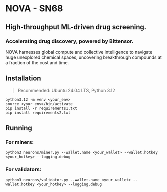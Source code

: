 # NOVA - SN68
## High-throughput ML-driven drug screening.
### Accelerating drug discovery, powered by Bittensor.
NOVA harnesses global compute and collective intelligence to navigate huge unexplored chemical spaces, uncovering breakthrough compounds at a fraction of the cost and time.


## Installation
> Recommended: Ubuntu 24.04 LTS, Python 3.12

    python3.12 -m venv <your_env>
    source <your_env>/bin/activate
    pip install -r requirements1.txt
    pip install requirements2.txt


## Running
### For miners:

    python3 neurons/miner.py --wallet.name <your_wallet> --wallet.hotkey <your_hotkey> --logging.debug

### For validators:

    python3 neurons/validator.py --wallet.name <your_wallet> --wallet.hotkey <your_hotkey> --logging.debug
